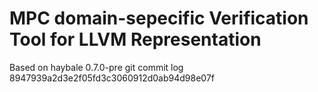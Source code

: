 # MPC domain-sepecific Verification Tool for LLVM Representation 
Based on haybale 0.7.0-pre git commit log 8947939a2d3e2f05fd3c3060912d0ab94d98e07f